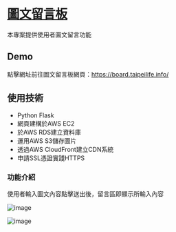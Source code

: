 # [圖文留言板](https://board.taipeilife.info/)

本專案提供使用者圖文留言功能

## Demo
點擊網址前往圖文留言板網頁：https://board.taipeilife.info/

## 使用技術
* Python Flask
* 網頁建構於AWS EC2
* 於AWS RDS建立資料庫
* 運用AWS S3儲存圖片
* 透過AWS CloudFront建立CDN系統
* 申請SSL憑證實踐HTTPS

### 功能介紹
使用者輸入圖文內容點擊送出後，留言區即顯示所輸入內容

![image](https://user-images.githubusercontent.com/24973056/128659267-da0996a9-9bc6-465d-9ce4-667e9ed41dd8.png)

![image](https://user-images.githubusercontent.com/24973056/128659286-f9a4841b-ea2f-4908-a171-8f6ce212b163.png)
